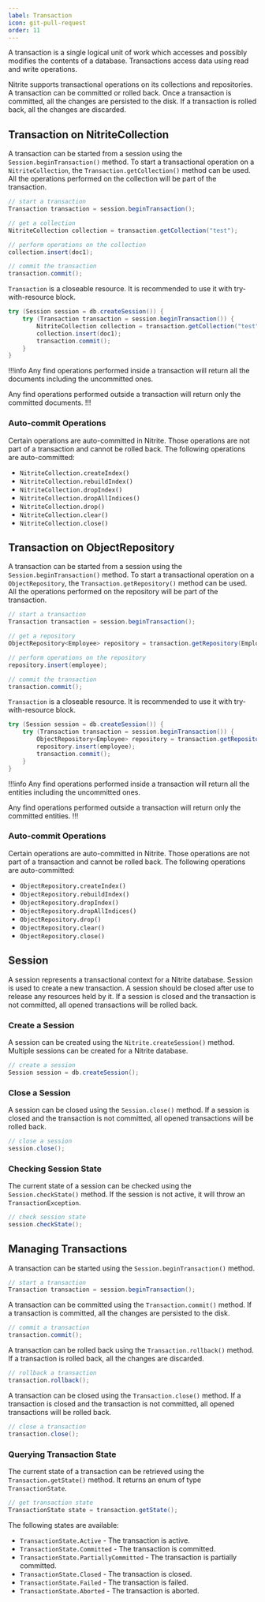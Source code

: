```yaml
---
label: Transaction
icon: git-pull-request
order: 11
---
```


A transaction is a single logical unit of work which accesses and possibly modifies the contents of a database. Transactions access data using read and write operations.

Nitrite supports transactional operations on its collections and repositories. A transaction can be committed or rolled back. Once a transaction is committed, all the changes are persisted to the disk. If a transaction is rolled back, all the changes are discarded.


## Transaction on NitriteCollection

A transaction can be started from a session using the `Session.beginTransaction()` method. To start a transactional operation on a `NitriteCollection`, the `Transaction.getCollection()` method can be used. All the operations performed on the collection will be part of the transaction.

```java
// start a transaction
Transaction transaction = session.beginTransaction();

// get a collection
NitriteCollection collection = transaction.getCollection("test");

// perform operations on the collection
collection.insert(doc1);

// commit the transaction
transaction.commit();
```

`Transaction` is a closeable resource. It is recommended to use it with try-with-resource block.

```java
try (Session session = db.createSession()) {
    try (Transaction transaction = session.beginTransaction()) {
        NitriteCollection collection = transaction.getCollection("test");
        collection.insert(doc1);
        transaction.commit();
    }
}
```

!!!info
Any find operations performed inside a transaction will return all the documents including the uncommitted ones.

Any find operations performed outside a transaction will return only the committed documents.
!!!


### Auto-commit Operations

Certain operations are auto-committed in Nitrite. Those operations are not part of a transaction and cannot be rolled back. The following operations are auto-committed:

- `NitriteCollection.createIndex()`
- `NitriteCollection.rebuildIndex()`
- `NitriteCollection.dropIndex()`
- `NitriteCollection.dropAllIndices()`
- `NitriteCollection.drop()`
- `NitriteCollection.clear()`
- `NitriteCollection.close()`

## Transaction on ObjectRepository

A transaction can be started from a session using the `Session.beginTransaction()` method. To start a transactional operation on a `ObjectRepository`, the `Transaction.getRepository()` method can be used. All the operations performed on the repository will be part of the transaction.

```java
// start a transaction
Transaction transaction = session.beginTransaction();

// get a repository
ObjectRepository<Employee> repository = transaction.getRepository(Employee.class);

// perform operations on the repository
repository.insert(employee);

// commit the transaction
transaction.commit();
```

`Transaction` is a closeable resource. It is recommended to use it with try-with-resource block.

```java
try (Session session = db.createSession()) {
    try (Transaction transaction = session.beginTransaction()) {
        ObjectRepository<Employee> repository = transaction.getRepository(Employee.class);
        repository.insert(employee);
        transaction.commit();
    }
}
```

!!!info
Any find operations performed inside a transaction will return all the entities including the uncommitted ones.

Any find operations performed outside a transaction will return only the committed entities.
!!!

### Auto-commit Operations

Certain operations are auto-committed in Nitrite. Those operations are not part of a transaction and cannot be rolled back. The following operations are auto-committed:

- `ObjectRepository.createIndex()`
- `ObjectRepository.rebuildIndex()`
- `ObjectRepository.dropIndex()`
- `ObjectRepository.dropAllIndices()`
- `ObjectRepository.drop()`
- `ObjectRepository.clear()`
- `ObjectRepository.close()`


## Session

A session represents a transactional context for a Nitrite database. Session is used to create a new transaction. A session should be closed after use to release any resources held by it. If a session is closed and the transaction is not committed, all opened transactions will be rolled back.

### Create a Session

A session can be created using the `Nitrite.createSession()` method. Multiple sessions can be created for a Nitrite database.

```java
// create a session
Session session = db.createSession();
```

### Close a Session

A session can be closed using the `Session.close()` method. If a session is closed and the transaction is not committed, all opened transactions will be rolled back.

```java
// close a session
session.close();
```

### Checking Session State

The current state of a session can be checked using the `Session.checkState()` method. If the session is not active, it will throw an `TransactionException`.

```java
// check session state
session.checkState();
```

## Managing Transactions

A transaction can be started using the `Session.beginTransaction()` method.

```java
// start a transaction
Transaction transaction = session.beginTransaction();
```

A transaction can be committed using the `Transaction.commit()` method. If a transaction is committed, all the changes are persisted to the disk.

```java
// commit a transaction
transaction.commit();
```

A transaction can be rolled back using the `Transaction.rollback()` method. If a transaction is rolled back, all the changes are discarded.

```java
// rollback a transaction
transaction.rollback();
```

A transaction can be closed using the `Transaction.close()` method. If a transaction is closed and the transaction is not committed, all opened transactions will be rolled back.

```java
// close a transaction
transaction.close();
```

### Querying Transaction State

The current state of a transaction can be retrieved using the `Transaction.getState()` method. It returns an enum of type `TransactionState`.

```java
// get transaction state
TransactionState state = transaction.getState();
```

The following states are available:

- `TransactionState.Active` - The transaction is active.
- `TransactionState.Committed` - The transaction is committed.
- `TransactionState.PartiallyCommitted` - The transaction is partially committed.
- `TransactionState.Closed` - The transaction is closed.
- `TransactionState.Failed` - The transaction is failed.
- `TransactionState.Aborted` - The transaction is aborted.


